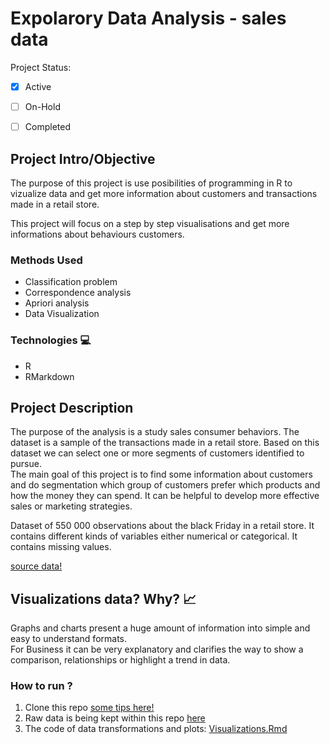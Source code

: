 # **Expolarory Data Analysis - sales data**

Project Status: 

- [x] Active
- [ ] On-Hold
- [ ] Completed




## Project Intro/Objective

The purpose of this project is use posibilities of programming in R to vizualize data and get more information about customers and transactions made in a retail store.

This project will focus on a step by step visualisations and get more informations about behaviours customers.


### Methods Used

- Classification problem
- Correspondence analysis
- Apriori analysis
- Data Visualization


### Technologies :computer:

- R
- RMarkdown




## Project Description

The purpose of the analysis is a study sales consumer behaviors. The dataset is a sample of the transactions made in a retail store. Based on this dataset we can select one or more segments of customers identified to pursue.  
The main goal of this project is to find some information about customers and do segmentation which group of customers prefer which products and how the money they can spend. It can be helpful to develop more effective sales or marketing strategies.

Dataset of 550 000 observations about the black Friday in a retail store.
It contains different kinds of variables either numerical or categorical. It contains missing values.</p> [source data!](https://www.kaggle.com/mehdidag/black-friday) 



## Visualizations data? Why? :chart_with_upwards_trend: 

Graphs and charts present a huge amount of information into simple and easy to understand formats.  
For Business it can be very explanatory and clarifies the way to show a comparison, relationships or highlight a trend in data.    


### How to run ?

1. Clone this repo [some tips here!](https://happygitwithr.com/rstudio-git-github.html#clone-the-new-github-repository-to-your-computer-via-rstudio) 
2. Raw data is being kept within this repo [here](data/BlackFriday.csv)
3. The code of data transformations and plots: [Visualizations.Rmd](Visualizations.Rmd)


